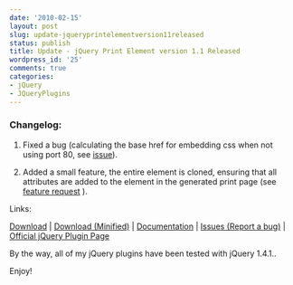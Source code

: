 ```yaml
---
date: '2010-02-15'
layout: post
slug: update-jqueryprintelementversion11released
status: publish
title: Update - jQuery Print Element version 1.1 Released
wordpress_id: '25'
comments: true
categories:
- jQuery
- JQueryPlugins
---
```


### Changelog:

  1. Fixed a bug (calculating the base href for embedding css when not using port 80, see [issue](http://github.com/erikzaadi/jQueryPlugins/issues/closed#issue/6)).

  2. Added a small feature, the entire element is cloned, ensuring that all attributes are added to the element in the generated print page (see [feature request](http://github.com/erikzaadi/jQueryPlugins/issues/closed#issue/5) ).

Links:

[Download](http://projects.erikzaadi.com/jQueryPlugins/scripts/jquery.printElement.js) | [Download (Minified)](http://projects.erikzaadi.com/jQueryPlugins/scripts/jquery.printElement.min.js) | [Documentation](http://projects.erikzaadi.com/jQueryPlugins/jQuery.printElement/) | [Issues (Report a bug)](http://github.com/erikzaadi/jQueryPlugins/issues/labels/printElement) | [Official jQuery Plugin Page](http://plugins.jquery.com/project/printElement)

By the way, all of my jQuery plugins have been tested with
jQuery 1.4.1..

Enjoy!
